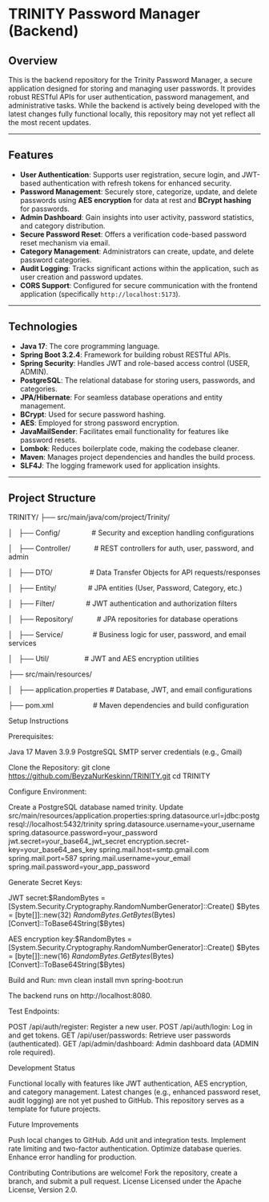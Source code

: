 # TRINITY Password Manager (Backend)

## Overview

This is the backend repository for the Trinity Password Manager, a secure application designed for storing and managing user passwords. It provides robust RESTful APIs for user authentication, password management, and administrative tasks. While the backend is actively being developed with the latest changes fully functional locally, this repository may not yet reflect all the most recent updates.

---

## Features

* **User Authentication**: Supports user registration, secure login, and JWT-based authentication with refresh tokens for enhanced security.
* **Password Management**: Securely store, categorize, update, and delete passwords using **AES encryption** for data at rest and **BCrypt hashing** for passwords.
* **Admin Dashboard**: Gain insights into user activity, password statistics, and category distribution.
* **Secure Password Reset**: Offers a verification code-based password reset mechanism via email.
* **Category Management**: Administrators can create, update, and delete password categories.
* **Audit Logging**: Tracks significant actions within the application, such as user creation and password updates.
* **CORS Support**: Configured for secure communication with the frontend application (specifically `http://localhost:5173`).

---

## Technologies

* **Java 17**: The core programming language.
* **Spring Boot 3.2.4**: Framework for building robust RESTful APIs.
* **Spring Security**: Handles JWT and role-based access control (USER, ADMIN).
* **PostgreSQL**: The relational database for storing users, passwords, and categories.
* **JPA/Hibernate**: For seamless database operations and entity management.
* **BCrypt**: Used for secure password hashing.
* **AES**: Employed for strong password encryption.
* **JavaMailSender**: Facilitates email functionality for features like password resets.
* **Lombok**: Reduces boilerplate code, making the codebase cleaner.
* **Maven**: Manages project dependencies and handles the build process.
* **SLF4J**: The logging framework used for application insights.

---

## Project Structure
TRINITY/
├── src/main/java/com/project/Trinity/

│   ├── Config/                # Security and exception handling configurations

│   ├── Controller/            # REST controllers for auth, user, password, and admin

│   ├── DTO/                   # Data Transfer Objects for API requests/responses

│   ├── Entity/                # JPA entities (User, Password, Category, etc.)

│   ├── Filter/                # JWT authentication and authorization filters

│   ├── Repository/            # JPA repositories for database operations

│   ├── Service/               # Business logic for user, password, and email services

│   ├── Util/                  # JWT and AES encryption utilities

├── src/main/resources/

│   ├── application.properties # Database, JWT, and email configurations

├── pom.xml                    # Maven dependencies and build configuration


Setup Instructions

Prerequisites:

Java 17
Maven 3.9.9
PostgreSQL
SMTP server credentials (e.g., Gmail)


Clone the Repository:
git clone https://github.com/BeyzaNurKeskinn/TRINITY.git
cd TRINITY


Configure Environment:

Create a PostgreSQL database named trinity.
Update src/main/resources/application.properties:spring.datasource.url=jdbc:postgresql://localhost:5432/trinity
spring.datasource.username=your_username
spring.datasource.password=your_password
jwt.secret=your_base64_jwt_secret
encryption.secret-key=your_base64_aes_key
spring.mail.host=smtp.gmail.com
spring.mail.port=587
spring.mail.username=your_email
spring.mail.password=your_app_password




Generate Secret Keys:

JWT secret:$RandomBytes = [System.Security.Cryptography.RandomNumberGenerator]::Create()
$Bytes = [byte[]]::new(32)
$RandomBytes.GetBytes($Bytes)
[Convert]::ToBase64String($Bytes)


AES encryption key:$RandomBytes = [System.Security.Cryptography.RandomNumberGenerator]::Create()
$Bytes = [byte[]]::new(16)
$RandomBytes.GetBytes($Bytes)
[Convert]::ToBase64String($Bytes)




Build and Run:
mvn clean install
mvn spring-boot:run

The backend runs on http://localhost:8080.

Test Endpoints:

POST /api/auth/register: Register a new user.
POST /api/auth/login: Log in and get tokens.
GET /api/user/passwords: Retrieve user passwords (authenticated).
GET /api/admin/dashboard: Admin dashboard data (ADMIN role required).



Development Status

Functional locally with features like JWT authentication, AES encryption, and category management.
Latest changes (e.g., enhanced password reset, audit logging) are not yet pushed to GitHub.
This repository serves as a template for future projects.

Future Improvements

Push local changes to GitHub.
Add unit and integration tests.
Implement rate limiting and two-factor authentication.
Optimize database queries.
Enhance error handling for production.

Contributing
Contributions are welcome! Fork the repository, create a branch, and submit a pull request.
License
Licensed under the Apache License, Version 2.0.
